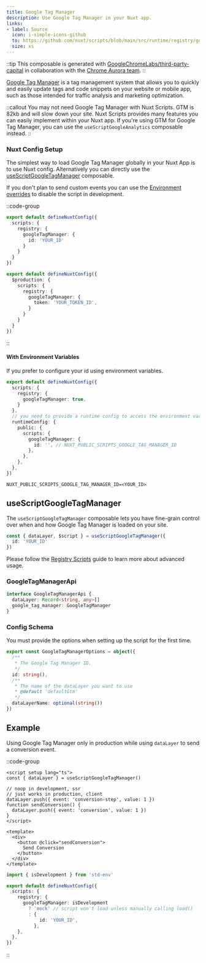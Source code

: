 ```yaml
---
title: Google Tag Manager
description: Use Google Tag Manager in your Nuxt app.
links:
- label: Source
  icon: i-simple-icons-github
  to: https://github.com/nuxt/scripts/blob/main/src/runtime/registry/google-tag-manager.ts
  size: xs
---
```


::tip
This composable is generated with [GoogleChromeLabs/third-party-capital](https://github.com/GoogleChromeLabs/third-party-capital) in collaboration with the [Chrome Aurora team](https://developer.chrome.com/docs/aurora).
::

[Google Tag Manager](https://marketingplatform.google.com/about/tag-manager/) is a tag management system that allows you to quickly and easily update tags and code snippets on your website or mobile app, such as those intended for traffic analysis and marketing optimization.

::callout
You may not need Google Tag Manager with Nuxt Scripts. GTM is 82kb and will slow down your site.
Nuxt Scripts provides many features you can easily
implement within your Nuxt app. If you're using GTM for Google Tag Manager, you can use the `useScriptGoogleAnalytics` composable instead.
::

### Nuxt Config Setup

The simplest way to load Google Tag Manager globally in your Nuxt App is to use Nuxt config. Alternatively you can directly
use the [useScriptGoogleTagManager](#useScriptGoogleTagManager) composable.

If you don't plan to send custom events you can use the [Environment overrides](https://nuxt.com/docs/getting-started/configuration#environment-overrides) to
disable the script in development.

::code-group

```ts [Always enabled]
export default defineNuxtConfig({
  scripts: {
    registry: {
      googleTagManager: {
        id: 'YOUR_ID'
      }
    }
  }
})
```

```ts [Production only]
export default defineNuxtConfig({
  $production: {
    scripts: {
      registry: {
        googleTagManager: {
          token: 'YOUR_TOKEN_ID',
        }
      }
    }
  }
})
```

::

#### With Environment Variables

If you prefer to configure your id using environment variables.

```ts [nuxt.config.ts]
export default defineNuxtConfig({
  scripts: {
    registry: {
      googleTagManager: true,
    }
  },
  // you need to provide a runtime config to access the environment variables
  runtimeConfig: {
    public: {
      scripts: {
        googleTagManager: {
          id: '', // NUXT_PUBLIC_SCRIPTS_GOOGLE_TAG_MANAGER_ID
        },
      },
    },
  },
})
```

```text [.env]
NUXT_PUBLIC_SCRIPTS_GOOGLE_TAG_MANAGER_ID=<YOUR_ID>
```

## useScriptGoogleTagManager

The `useScriptGoogleTagManager` composable lets you have fine-grain control over when and how Google Tag Manager is loaded on your site.

```ts
const { dataLayer, $script } = useScriptGoogleTagManager({
  id: 'YOUR_ID'
})
```

Please follow the [Registry Scripts](/docs/guides/registry-scripts) guide to learn more about advanced usage.

### GoogleTagManagerApi

```ts
interface GoogleTagManagerApi {
  dataLayer: Record<string, any>[]
  google_tag_manager: GoogleTagManager
}
```

### Config Schema

You must provide the options when setting up the script for the first time.

```ts
export const GoogleTagManagerOptions = object({
  /**
   * The Google Tag Manager ID.
   */
  id: string(),
  /**
   * The name of the dataLayer you want to use
   * @default 'defaultGtm'
   */
  dataLayerName: optional(string())
})
```

## Example

Using Google Tag Manager only in production while using `dataLayer` to send a conversion event.

::code-group

```vue [ConversionButton.vue]
<script setup lang="ts">
const { dataLayer } = useScriptGoogleTagManager()

// noop in development, ssr
// just works in production, client
dataLayer.push({ event: 'conversion-step', value: 1 })
function sendConversion() {
  dataLayer.push({ event: 'conversion', value: 1 })
}
</script>

<template>
  <div>
    <button @click="sendConversion">
      Send Conversion
    </button>
  </div>
</template>
```

```ts [nuxt.config.ts Mock development]
import { isDevelopment } from 'std-env'

export default defineNuxtConfig({
  scripts: {
    registry: {
      googleTagManager: isDevelopment
        ? 'mock' // script won't load unless manually calling load()
        : {
            id: 'YOUR_ID',
          },
    },
  },
})
```

::
